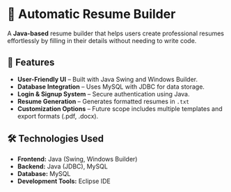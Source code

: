 # 🚀 Automatic Resume Builder

A **Java-based** resume builder that helps users create professional resumes effortlessly by filling in their details without needing to write code.

## 📌 Features
- **User-Friendly UI** – Built with Java Swing and Windows Builder.
- **Database Integration** – Uses MySQL with JDBC for data storage.
- **Login & Signup System** – Secure authentication using Java.
- **Resume Generation** – Generates formatted resumes in `.txt`
- **Customization Options** – Future scope includes multiple templates and export formats (.pdf, .docx).

## 🛠 Technologies Used
- **Frontend:** Java (Swing, Windows Builder)
- **Backend:** Java (JDBC), MySQL
- **Database:** MySQL
- **Development Tools:** Eclipse IDE

